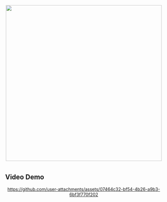 



<div align="center">

  
  <img src="https://github.com/user-attachments/assets/84dd0ae2-ab10-4aad-ab24-d77c7397c5d3" height="500">
 

</div>

<h1></h1>

## Video Demo

<div align="center">
  
https://github.com/user-attachments/assets/07464c32-bf54-4b26-a9b3-6bf3f770f202

</div>
